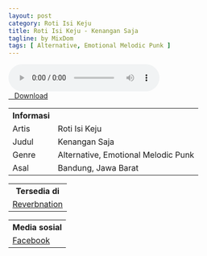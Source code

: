 ```yaml
---
layout: post
category: Roti Isi Keju
title: Roti Isi Keju - Kenangan Saja
tagline: by MixDom
tags: [ Alternative, Emotional Melodic Punk ]
---
```


<audio class='js-player' style="--plyr-color-main: #212121;" controls>
<source src="https://drive.google.com/uc?authuser=0&id=14byKqRhfXwBwFsxp0oLb9pEz45cEnH4f&export=download" type="audio/mp3">
</audio>

<!--more-->

<div class="post-button text-center">
<a target="_blank" class="btn" href="https://drive.google.com/uc?authuser=0&id=14byKqRhfXwBwFsxp0oLb9pEz45cEnH4f&export=download">
<i class="fa fa-caret-down" aria-hidden="true"></i>&nbsp; &nbsp;Download
</a>
</div>

<table>
<tr>
<th>Informasi</th>
<th></th>
</tr>
<tr>
<td>Artis</td>
<td>Roti Isi Keju</td>
</tr>
<tr>
<td>Judul</td>
<td>Kenangan Saja</td>
</tr>
<tr>
<td>Genre</td>
<td>Alternative, Emotional Melodic Punk</td>
</tr>
<tr>
<td>Asal</td>
<td>Bandung, Jawa Barat</td>
</tr>
</table>

<table>
<tr>
<th>Tersedia di</th>
</tr>
<tr>
<td><a href="https://www.reverbnation.com/rotiisikeju" target="_blank">Reverbnation</a></td>
</tr>
</table>

<table>
<tr>
<th>Media sosial</th>
</tr>
<tr>
<td><a href="https://facebook.com/profile.php?id=100066315383531" target="_blank">Facebook</a></td>
</tr>
</table>
